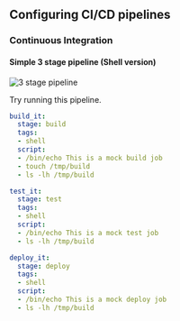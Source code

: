 ## Configuring CI/CD pipelines
### Continuous Integration
#### Simple 3 stage pipeline (Shell version)

![3 stage pipeline](../images/3-stage-pipeline.png)

Try running this pipeline.

```yaml 
build_it:
  stage: build
  tags:
  - shell
  script:
  - /bin/echo This is a mock build job
  - touch /tmp/build
  - ls -lh /tmp/build

test_it:
  stage: test
  tags:
  - shell
  script:
  - /bin/echo This is a mock test job
  - ls -lh /tmp/build

deploy_it:
  stage: deploy
  tags:
  - shell
  script:
  - /bin/echo This is a mock deploy job
  - ls -lh /tmp/build
```
